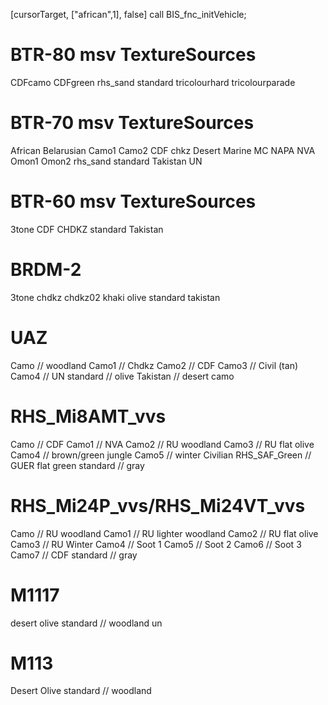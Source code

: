 [cursorTarget, ["african",1], false] call BIS_fnc_initVehicle; 

# BTR-80 msv TextureSources
CDFcamo
CDFgreen
rhs_sand
standard
tricolourhard
tricolourparade

# BTR-70 msv TextureSources
African
Belarusian
Camo1
Camo2
CDF
chkz
Desert
Marine
MC
NAPA
NVA
Omon1
Omon2
rhs_sand
standard
Takistan
UN

# BTR-60 msv TextureSources
3tone
CDF
CHDKZ
standard
Takistan

# BRDM-2
3tone
chdkz
chdkz02
khaki
olive
standard
takistan

# UAZ
Camo // woodland
Camo1 // Chdkz
Camo2 // CDF
Camo3 // Civil (tan)
Camo4 // UN
standard // olive
Takistan // desert camo


# RHS_Mi8AMT_vvs
Camo // CDF
Camo1 // NVA
Camo2 // RU woodland
Camo3 // RU flat olive
Camo4 // brown/green jungle
Camo5 // winter
Civilian
RHS_SAF_Green // GUER flat green
standard // gray


# RHS_Mi24P_vvs/RHS_Mi24VT_vvs
Camo // RU woodland
Camo1 // RU lighter woodland
Camo2 // RU flat olive
Camo3 // RU Winter
Camo4 // Soot 1
Camo5 // Soot 2
Camo6 // Soot 3
Camo7 // CDF
standard // gray


# M1117
desert
olive
standard // woodland
un

# M113
Desert
Olive
standard // woodland